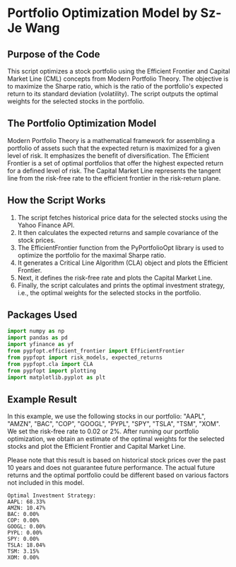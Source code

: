 # Portfolio Optimization Model by Sz-Je Wang

## Purpose of the Code

This script optimizes a stock portfolio using the Efficient Frontier and Capital Market Line (CML) concepts from Modern Portfolio Theory. The objective is to maximize the Sharpe ratio, which is the ratio of the portfolio's expected return to its standard deviation (volatility). The script outputs the optimal weights for the selected stocks in the portfolio.

## The Portfolio Optimization Model

Modern Portfolio Theory is a mathematical framework for assembling a portfolio of assets such that the expected return is maximized for a given level of risk. It emphasizes the benefit of diversification. The Efficient Frontier is a set of optimal portfolios that offer the highest expected return for a defined level of risk. The Capital Market Line represents the tangent line from the risk-free rate to the efficient frontier in the risk-return plane.

## How the Script Works

1. The script fetches historical price data for the selected stocks using the Yahoo Finance API.
2. It then calculates the expected returns and sample covariance of the stock prices.
3. The EfficientFrontier function from the PyPortfolioOpt library is used to optimize the portfolio for the maximal Sharpe ratio.
4. It generates a Critical Line Algorithm (CLA) object and plots the Efficient Frontier.
5. Next, it defines the risk-free rate and plots the Capital Market Line.
6. Finally, the script calculates and prints the optimal investment strategy, i.e., the optimal weights for the selected stocks in the portfolio.

## Packages Used

```python
import numpy as np
import pandas as pd
import yfinance as yf
from pypfopt.efficient_frontier import EfficientFrontier
from pypfopt import risk_models, expected_returns
from pypfopt.cla import CLA
from pypfopt import plotting
import matplotlib.pyplot as plt
```

## Example Result

In this example, we use the following stocks in our portfolio: "AAPL", "AMZN", "BAC", "COP", "GOOGL", "PYPL", "SPY", "TSLA", "TSM", "XOM". We set the risk-free rate to 0.02 or 2%. After running our portfolio optimization, we obtain an estimate of the optimal weights for the selected stocks and plot the Efficient Frontier and Capital Market Line.

Please note that this result is based on historical stock prices over the past 10 years and does not guarantee future performance. The actual future returns and the optimal portfolio could be different based on various factors not included in this model.
```
Optimal Investment Strategy:
AAPL: 68.33%
AMZN: 10.47%
BAC: 0.00%
COP: 0.00%
GOOGL: 0.00%
PYPL: 0.00%
SPY: 0.00%
TSLA: 18.04%
TSM: 3.15%
XOM: 0.00%
```
